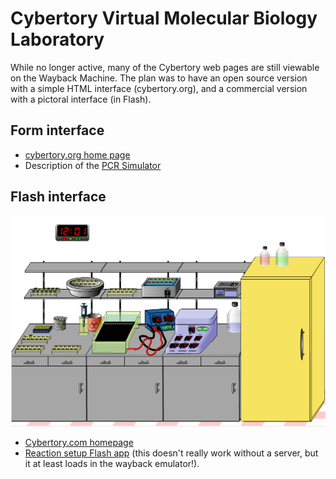 # Cybertory Virtual Molecular Biology Laboratory

While no longer active, many of the Cybertory web pages are still viewable on the Wayback Machine. The plan was to have an open source version with a simple HTML interface (cybertory.org), and a commercial version with a pictoral interface (in Flash).

## Form interface

* [cybertory.org home page](https://web.archive.org/web/20150814010346/http://www.cybertory.org/)
* Description of the [PCR Simulator](https://web.archive.org/web/20150814010346/http://www.cybertory.org/simulators/pcr/index.html)

## Flash interface

![flash interface](https://github.com/rmhorton/cybertoryTNG/blob/main/flashInterface.png)
* [Cybertory.com homepage](https://web.archive.org/web/20080911131451/http://www.cybertory.com/)
* [Reaction setup Flash app](https://web.archive.org/web/20081220111719/http://cybertory.com/cgi-bin/lab.cgi?place=rxnSetup) (this doesn't really work without a server, but it at least loads in the wayback emulator!).

